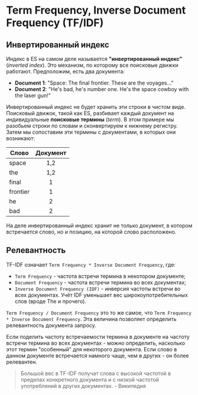 # Term Frequency, Inverse Document Frequency (TF/IDF)

## Инвертированный индекс

Индекс в ES на самом деле называется **"инвертированный индекс"**(*inverted index*). Это механизм, по которому все поисковые движки работают. Предположим, есть два документа:

- **Document 1**: "Space: The final frontier. These are the voyages..."
- **Document 2**: "He's bad, he's number one. He's the space cowboy with the laser gun!"

Инвертированный индекс не будет хранить эти строки в чистом виде. Поисковый движок, такой как ES, разбивает каждый документ на индивидуальные **поисковые термины** (*term*). В этом примере мы разобьем строки по словам и сконвертируем к нижнему регистру. Затем мы сопоставим эти термины с документами, в которых они возникают:

| Слово        |    Документ        |
| ------------- |:-------------:|
|   space   | 1,2 |
|    the  | 1,2 |
|    final  | 1 |
|   frontier   | 1 |
|he|2|
|bad|2|

На деле инвертированный индекс хранит не только документ, в котором встречается слово, но и позицию, на которой слово расположено. 

## Релевантность

TF-IDF означает `Term Frequency * Inverse Document Frequency`, где:

- `Term Frequency` - частота встречи термина в некотором документе;
- `Document Frequency` - частота встречи термина во всех документах;
- `Inverse Document Frequency (IDF)` - инверсия частоты встречи во всех документах. Учёт IDF уменьшает вес широкоупотребительных слов (вроде The и прочего).

`Term Frequency / Document Frequency` это то же самое, что `Term Frequency * Inverse Document Frequency`. Эта величина позволяет определить релевантность документа запросу.

Если поделить частоту встречаемости термина в документе на частоту встречи термина во всех документах - можно определить, насколько этот термин "особенный" для некоторого документа. Если слово в данном документе встречается намного чаще, чем в других - он более релевантен. 

> Большой вес в TF-IDF получат слова с высокой частотой в пределах конкретного документа и с низкой частотой употреблений в других документах. - Википедия





